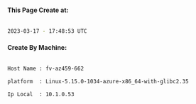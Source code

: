 
   
#### This Page Create at:

```bash

2023-03-17 - 17:48:53 UTC

```

#### Create By Machine:

```bash

Host Name : fv-az459-662

platform  : Linux-5.15.0-1034-azure-x86_64-with-glibc2.35

Ip Local  : 10.1.0.53

```

